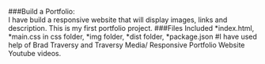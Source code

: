 ###Build a Portfolio:	
	I have build a responsive website that will display images, links and description. This is my first portfolio project.
###Files Included
	*index.html,
	*main.css in css folder,
	*img folder,
	*dist folder, 
	*package.json
#I have used help of Brad Traversy and Traversy Media/ Responsive Portfolio Website Youtube videos. 
